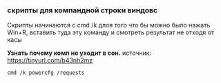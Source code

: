 ### скрипты для компандной строки виндовс

Скрипты начинаются с cmd /k длоя того что бы можно было нажать Win+R, вставить туда эту команду и смотреть результат не отходя от касы

**Узнать почему комп не уходит в сон.** источник: <https://tinyurl.com/b43nh2mz>
```
cmd /k powercfg /requests
```
